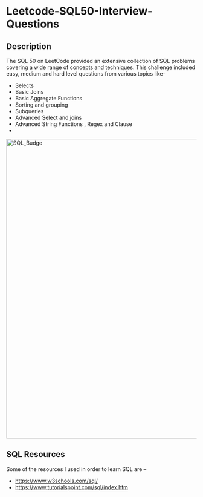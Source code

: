 # Leetcode-SQL50-Interview-Questions

## Description 
The SQL 50 on LeetCode provided an extensive collection of SQL problems covering a wide range of concepts and techniques.
This challenge included easy, medium and hard level questions from various topics like-
- Selects
- Basic Joins
- Basic Aggregate Functions
- Sorting and grouping
- Subqueries
- Advanced Select and joins
- Advanced String Functions , Regex and Clause
- 
<img width="792" alt="SQL_Budge" src="https://github.com/khushbu4066/Leetcode-SQL50-Questions/assets/83541710/72e3ec56-61c4-4172-8367-7a8f20e843c9">


## SQL Resources
Some of the resources I used in order to learn SQL are –
- https://www.w3schools.com/sql/
- https://www.tutorialspoint.com/sql/index.htm
